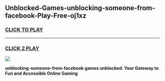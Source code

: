 
## Unblocked-Games-unblocking-someone-from-facebook-Play-Free-oj1xz
<h3>
<a href="https://premium76.site?title=unblocking-someone-from-facebook&ref=21A">CLICK TO PLAY</a></h3>
<hr>

<h3>
<a href="https://premium76.site?title=unblocking-someone-from-facebook&ref=21A">CLICK 2 PLAY</a>
  
</h3>

<a href="https://premium76.site?title=unblocking-someone-from-facebook&ref=21A"><img src="https://clearcache.store/games.png"></a>


**unblocking-someone-from-facebook games unblocked: Your Gateway to Fun and Accessible Online Gaming**

